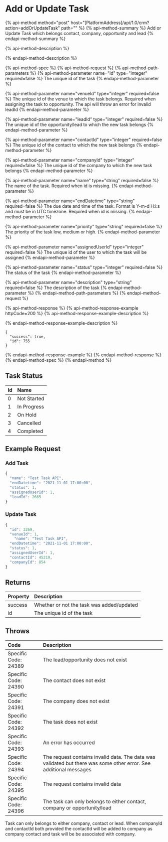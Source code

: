 # Add or Update Task

{% api-method method="post" host="\[PlatformAddress\]/api/1.0/crm?action=addOrUpdateTask" path="" %}
{% api-method-summary %}
Add or Update Task which belongs contact, company, opportunity and lead
{% endapi-method-summary %}

{% api-method-description %}

{% endapi-method-description %}

{% api-method-spec %}
{% api-method-request %}
{% api-method-path-parameters %}
{% api-method-parameter name="id" type="integer" required=false %}
The unique id of the task
{% endapi-method-parameter %}

{% api-method-parameter name="venueId" type="integer" required=false %}
The unique id of the venue to which the task belongs. Required when assigning the task to opportunity. The api will throw an error for invalid leadId
{% endapi-method-parameter %}

{% api-method-parameter name="leadId" type="integer" required=false %}
The unique id of the opportunity/lead to which the new task belongs
{% endapi-method-parameter %}

{% api-method-parameter name="contactId" type="integer" required=false %}
The unique id of the contact to which the new task belongs
{% endapi-method-parameter %}

{% api-method-parameter name="companyId" type="integer" required=false %}
The unique id of the company to which the new task belongs
{% endapi-method-parameter %}

{% api-method-parameter name="name" type="string" required=false %}
The name of the task. Required when id is missing.
{% endapi-method-parameter %}

{% api-method-parameter name="endDatetime" type="string" required=false %}
The due date and time of the task. Format is Y-m-d H:i:s and must be in UTC timezone. Required when id is missing.
{% endapi-method-parameter %}

{% api-method-parameter name="priority" type="string" required=false %}
The priority of the task low, medium or high.
{% endapi-method-parameter %}

{% api-method-parameter name="assignedUserId" type="integer" required=false %}
The unique id of the user to which the task will be assigned
{% endapi-method-parameter %}

{% api-method-parameter name="status" type="integer" required=false %}
The status of the task
{% endapi-method-parameter %}

{% api-method-parameter name="description" type="string" required=false %}
The description of the task
{% endapi-method-parameter %}
{% endapi-method-path-parameters %}
{% endapi-method-request %}

{% api-method-response %}
{% api-method-response-example httpCode=200 %}
{% api-method-response-example-description %}

{% endapi-method-response-example-description %}

```text
{
  "success": true,
  "id": 755
}
```
{% endapi-method-response-example %}
{% endapi-method-response %}
{% endapi-method-spec %}
{% endapi-method %}

## Task Status

| Id | Name |
| :--- | :--- |
| 0 | Not Started |
| 1 | In Progress |
| 2 | On Hold |
| 3 | Cancelled |
| 4 | Completed |

## Example Request

### Add Task

```javascript
{
  "name": "Test Task API",
  "endDatetime": "2021-11-01 17:00:00",
  "status": 1,
  "assignedUserId": 1,
  "leadId": 2665
}
```

### Update Task

```javascript
{
  "id": 3269,
  "venueId": 1,
    "name": "Test Task API",
  "endDatetime": "2021-11-01 17:00:00",
  "status": 1,
  "assignedUserId": 1,
  "contactId": 45219,
  "companyId": 854
}
```

## Returns

| Property | Description |
| :--- | :--- |
| success | Whether or not the task was added/updated |
| id | The unique id of the task |

## Throws

| Code | Description |
| :--- | :--- |
| Specific Code: 24389 | The lead/opportunity does not exist |
| Specific Code: 24390 | The contact does not exist |
| Specific Code: 24391 | The company does not exist |
| Specific Code: 24392 | The task does not exist |
| Specific Code: 24393 | An error has occurred |
| Specific Code: 24394 | The request contains invalid data. The data was validated but there was some other error. See additional messages |
| Specific Code: 24395 | The request contains invalid data |
| Specific Code: 24396 | The task can only belongs to either contact, company or opportunity/lead |

Task can only belongs to either company, contact or lead. When companyId and contactId both provided the contactId will be added to company as company contact and task will be be associated with company.

